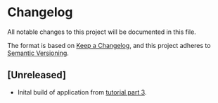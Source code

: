 # Changelog

All notable changes to this project will be documented in this file.

The format is based on [Keep a Changelog](https://keepachangelog.com/en/1.0.0/),
and this project adheres to [Semantic Versioning](https://semver.org/spec/v2.0.0.html).

## [Unreleased]

- Inital build of application from [tutorial part 3](https://itnext.io/go-tutorial-database-queries-on-go-with-postgresql-part-iii-c8907729c2f).